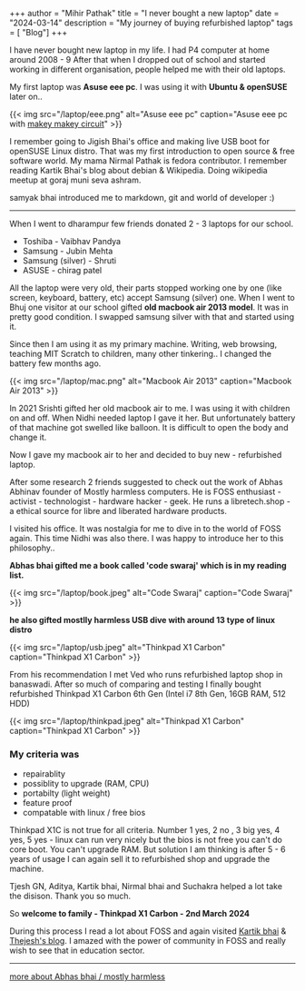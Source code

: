 +++
author = "Mihir Pathak"
title = "I never bought a new laptop"
date = "2024-03-14"
description = "My journey of buying refurbished laptop"
tags = [
    "Blog"]
+++

I have never bought new laptop in my life. I had P4 computer at home around 2008 - 9
After that when I dropped out of school and started working in different organisation, people helped me with their old laptops.

My first laptop was **Asuse eee pc**. I was using it with **Ubuntu & openSUSE** later on..

{{< img src="/laptop/eee.png" alt="Asuse eee pc" caption="Asuse eee pc with [makey makey circuit](https://makeymakey.com/)" >}}

I remember going to Jigish Bhai's office and making live USB boot for openSUSE Linux distro. That was my first introduction to open source & free software world. My mama Nirmal Pathak is fedora contributor. I remember reading Kartik Bhai's blog about debian & Wikipedia. Doing wikipedia meetup at goraj muni seva ashram.

samyak bhai introduced me to markdown, git and world of developer :)

----

When I went to dharampur few friends donated 2 - 3 laptops for our school. 

- Toshiba - Vaibhav Pandya
- Samsung - Jubin Mehta 
- Samsung (silver) - Shruti 
- ASUSE - chirag patel

All the laptop were very old, their parts stopped working one by one (like screen, keyboard, battery, etc) accept Samsung (silver) one. When I went to Bhuj one visitor at our school gifted **old macbook air 2013 model**. It was in pretty good condition. I swapped samsung silver with that and started using it.

Since then I am using it as my primary machine. Writing, web browsing, teaching MIT Scratch to children, many other tinkering.. I changed the battery few months ago.  

{{< img src="/laptop/mac.png" alt="Macbook Air 2013" caption="Macbook Air 2013" >}}

In 2021 Srishti gifted her old macbook air to me. I was using it with children on and off. When Nidhi needed laptop I gave it her. But unfortunately battery of that machine got swelled like balloon. It is difficult to open the body and change it. 

Now I gave my macbook air to her and decided to buy new - refurbished laptop.

After some research 2 friends suggested to check out the work of Abhas Abhinav founder of Mostly harmless computers. He is FOSS enthusiast - activist - technologist - hardware hacker - geek. He runs a libretech.shop - a ethical source for libre and liberated hardware products.

I visited his office. It was nostalgia for me to dive in to the world of FOSS again. This time Nidhi was also there. I was happy to introduce her to this philosophy..

**Abhas bhai gifted me a book called 'code swaraj' which is in my reading list.**


{{< img src="/laptop/book.jpeg" alt="Code Swaraj" caption="Code Swaraj" >}}


**he also gifted mostlly harmless USB dive with around 13 type of linux distro**

{{< img src="/laptop/usb.jpeg" alt="Thinkpad X1 Carbon" caption="Thinkpad X1 Carbon" >}}

From his recommendation I met Ved who runs refurbished laptop shop in banaswadi.
After so much of comparing and testing I finally bought refurbished Thinkpad X1 Carbon 6th Gen (Intel i7 8th Gen, 16GB RAM, 512 HDD)

{{< img src="/laptop/thinkpad.jpeg" alt="Thinkpad X1 Carbon" caption="Thinkpad X1 Carbon" >}}

### My criteria was
- repairablity
- possiblity to upgrade (RAM, CPU)
- portabilty (light weight)
- feature proof 
- compatable with linux / free bios 

Thinkpad X1C is not true for all criteria. Number 1 yes, 2 no , 3 big yes, 4 yes, 5 yes - linux can run very nicely but the bios is not free you can't do core boot. You can't upgrade RAM. But solution I am thinking is after 5 - 6 years of usage I can again sell it to refurbished shop and upgrade the machine.

Tjesh GN, Aditya, Kartik bhai, Nirmal bhai and Suchakra helped a lot take the disison. Thank you so much.

So **welcome to family - Thinkpad X1 Carbon - 2nd March 2024**

During this process I read a lot about FOSS and again visited [Kartik bhai](kartikm.wordpress.com) & [Thejesh's blog](https://thejeshgn.com/). I amazed with the power of community in FOSS and really wish to see that in education sector. 

------
[more about Abhas bhai / mostly harmless](https://mostlyharmless.io/)
